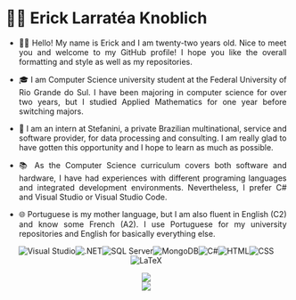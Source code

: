 # 👨‍💻 Erick Larratéa Knoblich

- <p align = "justify"> 🙋‍♂️ Hello! My name is Erick and I am twenty-two years old. Nice to meet you and welcome to my GitHub profile! I hope you like the overall formatting and style as well as my repositories.
- <p align = "justify"> 🎓 I am Computer Science university student at the Federal University of Rio Grande do Sul. I have been majoring in computer science for over two years, but I studied Applied Mathematics for one year before switching majors. </p>
- <p align = "justify"> 💼 I am an intern at Stefanini, a private Brazilian multinational, service and software provider, for data processing and consulting. I am really glad to have gotten this opportunity and I hope to learn as much as possible. </p>
- <p align = "justify"> 📚 As the Computer Science curriculum covers both software and hardware, I have had experiences with different programing languages and integrated development environments. Nevertheless, I prefer C# and Visual Studio or Visual Studio Code. </p>
- <p align = "justify"> 🌐 Portuguese is my mother language, but I am also fluent in English (C2) and know some French (A2). I use Portuguese for my university repositories and English for basically everything else. </p>

<div align="center">
    
![Visual Studio](https://img.shields.io/badge/Visual_Studio-5C2D91?style=for-the-badge&logo=visual%20studio&logoColor=white)![.NET](https://img.shields.io/badge/.NET-512BD4?style=for-the-badge&logo=dotnet&logoColor=white)![SQL Server](https://img.shields.io/badge/SQL_Server-CC2927?style=for-the-badge&logo=microsoft-sql-server&logoColor=white)![MongoDB](https://img.shields.io/badge/MongoDB-%234ea94b.svg?style=for-the-badge&logo=mongodb&logoColor=white)![C#](https://img.shields.io/badge/C%23-178600?style=for-the-badge&logo=c-sharp&logoColor=white)![HTML](https://img.shields.io/badge/HTML-e34c26?style=for-the-badge&logo=html5&logoColor=white)![CSS](https://img.shields.io/badge/CSS-563d7c?style=for-the-badge&logo=css3&logoColor=white)![LaTeX](https://img.shields.io/badge/LaTeX-3D6117?style=for-the-badge&logo=LaTeX&logoColor=white)

<img src = "https://github-readme-stats.vercel.app/api?username=Erick-0LK&show_icons=true&theme=radical" />
</br>
<img src = "https://github-readme-stats.vercel.app/api/top-langs/?username=Erick-0LK&theme=radical" />
    
</div>
